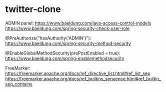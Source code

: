 # twitter-clone


ADMIN panel:
https://www.baeldung.com/java-access-control-models
https://www.baeldung.com/spring-security-check-user-role

@PreAuthorize("hasAuthority('ADMIN')"):
https://www.baeldung.com/spring-security-method-security
 
@EnableGlobalMethodSecurity(prePostEnabled = true):
https://www.baeldung.com/spring-enablemethodsecurity

FreeMarker:
https://freemarker.apache.org/docs/ref_directive_list.html#ref_list_sep
https://freemarker.apache.org/docs/ref_builtins_sequence.html#ref_builtin_seq_contains
